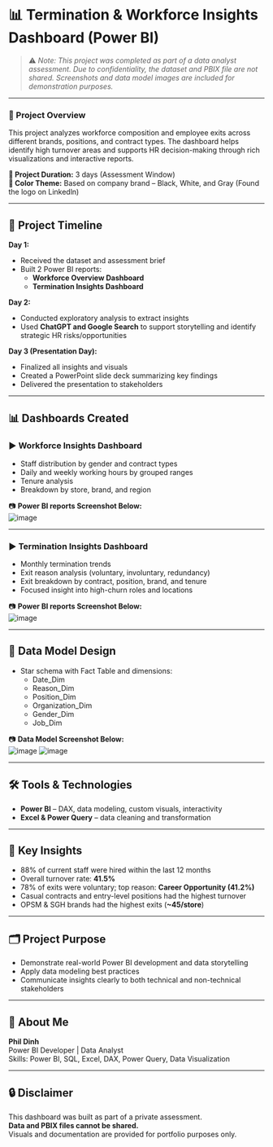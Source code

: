 # 📊 Termination & Workforce Insights Dashboard (Power BI)

> ⚠️ *Note: This project was completed as part of a data analyst assessment. Due to confidentiality, the dataset and PBIX file are not shared. Screenshots and data model images are included for demonstration purposes.*

---

### 📌 Project Overview
This project analyzes workforce composition and employee exits across different brands, positions, and contract types. The dashboard helps identify high turnover areas and supports HR decision-making through rich visualizations and interactive reports.

**📅 Project Duration:** 3 days (Assessment Window)  
**🎨 Color Theme:** Based on company brand – Black, White, and Gray (Found the logo on Linkedln)

---

## 🧭 Project Timeline

**Day 1:**
- Received the dataset and assessment brief
- Built 2 Power BI reports:
  - **Workforce Overview Dashboard**
  - **Termination Insights Dashboard**

**Day 2:**
- Conducted exploratory analysis to extract insights
- Used **ChatGPT and Google Search** to support storytelling and identify strategic HR risks/opportunities

**Day 3 (Presentation Day):**
- Finalized all insights and visuals
- Created a PowerPoint slide deck summarizing key findings
- Delivered the presentation to stakeholders

---

## 📊 Dashboards Created

### ▶️ Workforce Insights Dashboard

- Staff distribution by gender and contract types  
- Daily and weekly working hours by grouped ranges  
- Tenure analysis  
- Breakdown by store, brand, and region  

📷 **Power BI reports Screenshot Below:**  
![image](https://github.com/user-attachments/assets/6e25f308-1e06-4eed-948c-8836db215524)


---

### ▶️ Termination Insights Dashboard

- Monthly termination trends  
- Exit reason analysis (voluntary, involuntary, redundancy)  
- Exit breakdown by contract, position, brand, and tenure  
- Focused insight into high-churn roles and locations  

📷 **Power BI reports Screenshot Below:**  
![image](https://github.com/user-attachments/assets/e7e3d533-2fad-40c5-8bec-e707729f93ef)


---

## 🔗 Data Model Design

- Star schema with Fact Table and dimensions:
  - Date_Dim  
  - Reason_Dim  
  - Position_Dim  
  - Organization_Dim  
  - Gender_Dim  
  - Job_Dim  

📷 **Data Model Screenshot Below:**  
![image](https://github.com/user-attachments/assets/e55b9d56-ff97-4dc4-b66a-7f2641202089)
![image](https://github.com/user-attachments/assets/78308824-b789-4cad-a1ab-2248124344e8)


---

## 🛠 Tools & Technologies

- **Power BI** – DAX, data modeling, custom visuals, interactivity  
- **Excel & Power Query** – data cleaning and transformation  

---

## 🎯 Key Insights

- 88% of current staff were hired within the last 12 months  
- Overall turnover rate: **41.5%**  
- 78% of exits were voluntary; top reason: **Career Opportunity (41.2%)**  
- Casual contracts and entry-level positions had the highest turnover  
- OPSM & SGH brands had the highest exits (**~45/store**)  

---

## 🗂 Project Purpose

- Demonstrate real-world Power BI development and data storytelling  
- Apply data modeling best practices  
- Communicate insights clearly to both technical and non-technical stakeholders  

---

## 🙋 About Me

**Phil Dinh**  
Power BI Developer | Data Analyst  
Skills: Power BI, SQL, Excel, DAX, Power Query, Data Visualization

---

## 🔒 Disclaimer

This dashboard was built as part of a private assessment.  
**Data and PBIX files cannot be shared.**  
Visuals and documentation are provided for portfolio purposes only.

